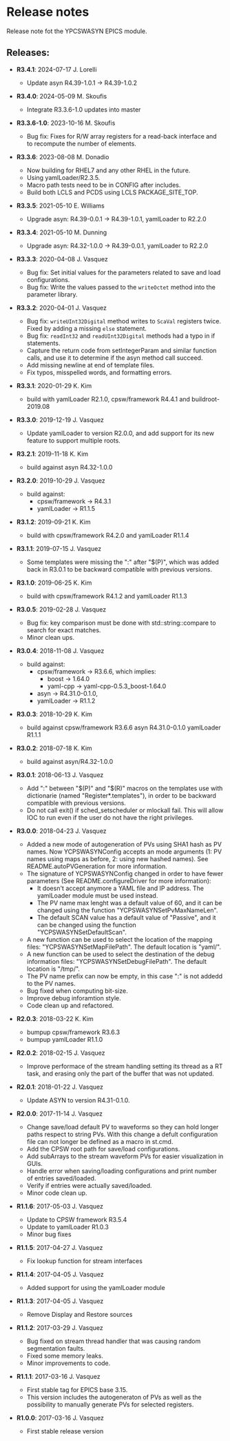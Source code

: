 # Release notes

Release note fot the YPCSWASYN EPICS module.

## Releases:
* __R3.4.1__: 2024-07-17  J. Lorelli
  * Update asyn R4.39-1.0.1 -> R4.39-1.0.2

* __R3.4.0__: 2024-05-09  M. Skoufis
  * Integrate R3.3.6-1.0 updates into master 

* __R3.3.6-1.0__: 2023-10-16  M. Skoufis
  * Bug fix: Fixes for R/W array registers for a read-back interface
    and to recompute the number of elements.

* __R3.3.6__: 2023-08-08  M. Donadio
  * Now building for RHEL7 and any other RHEL in the future.
  * Using yamlLoader/R2.3.5.
  * Macro path tests need to be in CONFIG after includes.
  * Build both LCLS and PCDS using LCLS PACKAGE_SITE_TOP.

* __R3.3.5__: 2021-05-10  E. Williams
  * Upgrade asyn: R4.39-0.0.1 -> R4.39-1.0.1, yamlLoader to R2.2.0

* __R3.3.4__: 2021-05-10  M. Dunning
  * Upgrade asyn: R4.32-1.0.0 -> R4.39-0.0.1, yamlLoader to R2.2.0

* __R3.3.3__: 2020-04-08 J. Vasquez
  * Bug fix: Set initial values for the parameters related to save and load
    configurations.
  * Bug fix: Write the values passed to the `writeOctet` method into the
    parameter library.

* __R3.3.2__: 2020-04-01 J. Vasquez
  * Bug fix: `writeUInt32Digital` method writes to `ScaVal` registers twice.
    Fixed by adding a missing `else` statement.
  * Bug fix: `readInt32` and `readUInt32Digital` methods had a typo in if
    statements.
  * Capture the return code from setIntegerParam and similar function
    calls, and use it to determine if the asyn method call succeed.
  * Add missing newline at end of template files.
  * Fix typos, misspelled words, and formatting errors.

* __R3.3.1__: 2020-01-29 K. Kim
  * build with yamlLoader R2.1.0, cpsw/framework R4.4.1 and buildroot-2019.08

* __R3.3.0__: 2019-12-19 J. Vasquez
  * Update yamlLoader to version R2.0.0, and add support for
    its new feature to support multiple roots.

* __R3.2.1__: 2019-11-18 K. Kim
  * build against asyn R4.32-1.0.0

* __R3.2.0__: 2019-10-29 J. Vasquez
  * build against:
    - cpsw/framework -> R4.3.1
    - yamlLoader     -> R1.1.5

* __R3.1.2__: 2019-09-21 K. Kim
  * build with cpsw/framework R4.2.0 and yamlLoader R1.1.4

* __R3.1.1__: 2019-07-15 J. Vasquez
  * Some templates were missing the ":" after "$(P)", which was
    added back in R3.0.1 to be backward compatible with previous
    versions.

* __R3.1.0__: 2019-06-25 K. Kim
  * build with cpsw/framework R4.1.2 and yamlLoader R1.1.3

* __R3.0.5__: 2019-02-28 J. Vasquez
  * Bug fix: key comparison must be done with std::string::compare
    to search for exact matches.
  * Minor clean ups.

* __R3.0.4__: 2018-11-08 J. Vasquez
  * build against:
    - cpsw/framework -> R3.6.6, which implies:
      - boost -> 1.64.0
      - yaml-cpp -> yaml-cpp-0.5.3_boost-1.64.0
    - asyn -> R4.31.0-0.1.0,
    - yamlLoader -> R1.1.2

* __R3.0.3__: 2018-10-29 K. Kim
  * build against cpsw/framework R3.6.6
                    asyn R4.31.0-0.1.0
                    yamlLoader R1.1.1

* __R3.0.2__: 2018-07-18 K. Kim
  * build against asyn/R4.32-1.0.0

* __R3.0.1__: 2018-06-13 J. Vasquez
  * Add ":" between "$(P)" and "$(R)" macros on the templates use
    with dictionarie (named "Register*.templates"), in order to be
    backward compatible with previous versions.
  * Do not call exit() if sched_setscheduler or mlockall fail.
    This will allow IOC to run even if the user do not have the right
    privileges.

* __R3.0.0__: 2018-04-23 J. Vasquez
  * Added a new mode of autogeneration of PVs using SHA1 hash
    as PV names. Now YCPSWASYNConfig accepts an mode arguments
    (1: PV names using maps as before, 2: using new hashed names).
    See README.autoPVGeneration for more information.
  * The signature of YCPSWASYNConfig changed in order to have fewer
    parameters (See README.configureDriver for more information):
    - It doesn't accept anymore a YAML file and IP address.
      The yamlLoader module must be used instead.
    - The PV name max lenght was a default value of 60, and it can
      be changed using the function "YCPSWASYNSetPvMaxNameLen".
    - The default SCAN value has a default value of "Passive", and
      it can be changed using the function "YCPSWASYNSetDefaultScan".
  * A new function can be used to select the location of the mapping
    files: "YCPSWASYNSetMapFilePath". The default location is "yaml/".
  * A new function can be used to select the destination of the debug
    information files: "YCPSWASYNSetDebugFilePath". The default
    location is "/tmp/".
  * The PV name prefix can now be empty, in this case ":" is not
    addedd to the PV names.
  * Bug fixed when computing bit-size.
  * Improve debug inforamtion style.
  * Code clean up and refactored.

* __R2.0.3__: 2018-03-22 K. Kim
  * bumpup cpsw/framework R3.6.3
  * bumpup yamlLoader     R1.1.0

* __R2.0.2__: 2018-02-15 J. Vasquez
  * Improve performace of the stream handling setting its thread
    as a RT task, and erasing only the part of the buffer that was
    not updated.

* __R2.0.1__: 2018-01-22 J. Vasquez
  * Update ASYN to version R4.31-0.1.0.

* __R2.0.0__: 2017-11-14 J. Vasquez
  * Change save/load default PV to waveforms so they can
    hold longer paths respect to string PVs. With this
    change a defult configuration file can not longer be
    defined as a macro in st.cmd.
  * Add the CPSW root path for save/load configurations.
  * Add subArrays to the stream waveform PVs for easier
    visualization in GUIs.
  * Handle error when saving/loading configurations and
    print number of entries saved/loaded.
  * Verify if entries were actually saved/loaded.
  * Minor code clean up.

* __R1.1.6__: 2017-05-03 J. Vasquez
  * Update to CPSW framework R3.5.4
  * Update to yamlLoader R1.0.3
  * Minor bug fixes

* __R1.1.5__: 2017-04-27 J. Vasquez
  * Fix lookup function for stream interfaces

* __R1.1.4__: 2017-04-05 J. Vasquez
  * Added support for using the yamlLoader module

* __R1.1.3__: 2017-04-05 J. Vasquez
  * Remove Display and Restore sources

* __R1.1.2__: 2017-03-29 J. Vasquez
  * Bug fixed on stream thread handler that was causing random
    segmentation faults.
  * Fixed some memory leaks.
  * Minor improvements to code.

* __R1.1.1__: 2017-03-16 J. Vasquez
  * First stable tag for EPICS base 3.15.
  * This version includes the autogeneraton of PVs as well as the
    possibility to manually generate PVs for selected registers.

* __R1.0.0__: 2017-03-16 J. Vasquez
  * First stable release version


